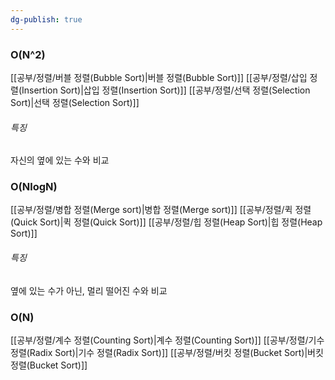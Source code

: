 ```yaml
---
dg-publish: true
---
```

### O(N^2)
[[공부/정렬/버블 정렬(Bubble Sort)\|버블 정렬(Bubble Sort)]]
[[공부/정렬/삽입 정렬(Insertion Sort)\|삽입 정렬(Insertion Sort)]]
[[공부/정렬/선택 정렬(Selection Sort)\|선택 정렬(Selection Sort)]]

###### 특징
자신의 옆에 있는 수와 비교

### O(NlogN)
[[공부/정렬/병합 정렬(Merge sort)\|병합 정렬(Merge sort)]]
[[공부/정렬/퀵 정렬(Quick Sort)\|퀵 정렬(Quick Sort)]]
[[공부/정렬/힙 정렬(Heap Sort)\|힙 정렬(Heap Sort)]]

###### 특징
옆에 있는 수가 아닌, 멀리 떨어진 수와 비교

### O(N)
[[공부/정렬/계수 정렬(Counting Sort)\|계수 정렬(Counting Sort)]]
[[공부/정렬/기수 정렬(Radix Sort)\|기수 정렬(Radix Sort)]]
[[공부/정렬/버킷 정렬(Bucket Sort)\|버킷 정렬(Bucket Sort)]]